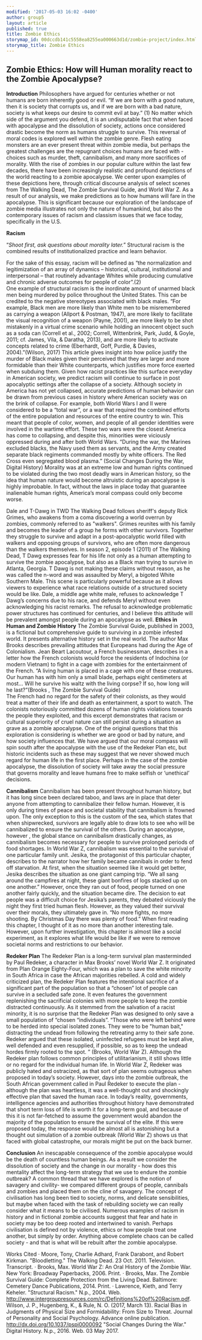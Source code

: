 ```yaml
---
modified: '2017-05-03 16:02 -0400'
author: group5
layout: article
published: true
title: Zombie Ethics
storymap_id: 00dccdb141c5558ea8255ea000663d1d/zombie-project/index.html
storymap_title: Zombie Ethics
---
```

## Zombie Ethics: How will Human morality react to the Zombie Apocalypse?
 
**Introduction** 
Philosophers have argued for centuries whether or not humans are born inherently good or evil. “If we are born with a good nature, then it is society that corrupts us, and if we are born with a bad nature, society is what keeps our desire to commit evil at bay.” (1) No matter which side of the argument you defend, it is an undisputable fact that when faced with apocalypse and the dissolution of society, actions once considered drastic become the norm as humans struggle to survive. This reversal of moral codes is explored well within the zombie genre. Flesh eating monsters are an ever present threat within zombie media, but perhaps the greatest challenges are the repugnant choices humans are faced with - choices such as  murder, theft, cannibalism, and many more sacrifices of morality. With the rise of zombies in our popular culture within the last few decades, there have been increasingly realistic and profound depictions of the world reacting to a zombie apocalypse. We center upon examples of these depictions here, through critical discourse analysis of select scenes from The Walking Dead, The Zombie Survival Guide, and World War Z. As a result of our analysis, we make predictions as to how humans will fare in the apocalypse. This is significant because our exploration of the landscape of zombie media  illustrates not only the nature of humankind, but also the contemporary issues of racism and classism  issues that we face today, specifically in the U.S.
 
**Racism**

“_Shoot first, ask questions about morality  later._”
Structural racism is the combined results of institutionalized practice and learn behavior. 

For the sake of this essay, racism will be defined as “the normalization and legitimization of an array of dynamics – historical, cultural, institutional and interpersonal – that routinely advantage Whites while producing cumulative and chronic adverse outcomes for people of color”.(2)  
One example of structural racism is the inordinate amount of unarmed black men being murdered by police throughout the United States. This can be credited to the negative stereotypes associated with black males. 
“For example, Black men are more likely than White men to be misremembered as carrying a weapon (Allport & Postman, 1947), are more likely to facilitate the visual recognition of a weapon (Payne, 2001), are more likely to be shot mistakenly in a virtual crime scenario while holding an innocent object such as a soda can (Correll et al., 2002; Correll, Wittenbrink, Park, Judd, & Goyle, 2011; cf. James, Vila, & Daratha, 2013), and are more likely to activate concepts related to crime (Eberhardt, Goff, Purdie, & Davies, 2004).”(Wilson, 2017)
This article gives insight into how police justify the murder of Black males given their perceived that they are larger and more formidable than their White counterparts, which justifies more force exerted when subduing them. Given how racist practices like this surface everyday in American society, we predict racism will continue to surface in post apocalyptic settings after the collapse of a society. Although society in America has not yet collapsed, accurate predictions of human behavior can be drawn from previous cases in history where American society was on the brink of collapse. For example, both World Wars I and II were considered to be a “total war”, or a war that required the combined efforts of the entire population and resources of the entire country to win. This meant that people of color, women, and people of all gender identities were involved in the wartime effort. These two wars were the closest America has come to collapsing, and despite this, minorities were viciously oppressed during and after both World Wars.
 “During the war, the Marines excluded blacks, the Navy used them as servants, and the Army created separate black regiments commanded mostly by white officers. The Red Cross even segregated blood plasma.” (Social Changes During the War, Digital History)
Morality was at an extreme low and human rights continued to be violated  during the two most deadly wars in American history, so the idea that human nature would become altruistic  during an apocalypse is highly improbable.  In fact, without the laws in place today that guarantee inalienable human rights, America’s moral compass could only become worse. 

Dale and T-Dawg in TWD
 The Walking Dead follows sheriff's deputy Rick Grimes, who awakens from a coma discovering a world overrun by zombies, commonly referred to as "walkers". Grimes reunites with his family and becomes the leader of a group he forms with other survivors. Together they struggle to survive and adapt in a post-apocalyptic world filled with walkers and opposing groups of survivors, who are often more dangerous than the walkers themselves.
In season 2, episode 1 (2011) of The Walking Dead, T Dawg expresses fear for his life not only as a human attempting to survive the zombie apocalypse, but also as a Black man trying to survive in Atlanta, Georgia. T Dawg is not making these claims without reason, as he was called the n-word and was assaulted by Meryl, a bigoted White Southern Male. This scene is particularly powerful because as it allows viewers to experience what race relations outside of a structured society would be like. Dale, a middle age white male, refuses to acknowledge T Dawg’s concerns due to his race, and defends Meryl without even acknowledging his racist remarks. The refusal to acknowledge problematic power structures has continued for centuries, and I believe this attitude will be prevalent amongst people during an apocalypse as well.
**Ethics in Human and Zombie History**
        	The Zombie Survival Guide, published in 2003, is a fictional but comprehensive guide to surviving in a zombie infested world. It presents alternative history set in the real world. The author Max Brooks describes prevailing attitudes that Europeans had during the Age of Colonialism. Jean Beart Lacoutour, a French businessman, describes in a letter how the French colonists would force the residents of Indochina (or modern Vietnam) to fight in a cage with zombies for the entertainment of the French. 
“A living human is placed in a cage with one of these creatures. Our human has with him only a small blade, perhaps eight centimeters at most… Will he survive his waltz with the living corpse? If so, how long will he last?”(Brooks , The Zombie Survival Guide)  
The French had no regard for the safety of their colonists, as they would treat a matter of their life and death as entertainment, a sport to watch. The colonists notoriously committed dozens of human rights violations towards the people they exploited, and this excerpt demonstrates that racism or cultural superiority of cruel nature can still persist during a situation as grave as a zombie apocalypse. One of the original questions that this exploration is considering is whether we are good or bad by nature, and how society influences that. We have argued that our moral compass will spin south after the apocalypse with the use of the Redeker Plan etc, but historic incidents such as these may suggest that we never showed much regard for human life in the first place. Perhaps in the case of the zombie apocalypse, the dissolution of society will take away the social pressure that governs morality and leave humans free to make selfish or ‘unethical’ decisions. 
 
**Cannibalism**
Cannibalism has been present throughout human history, but it has long since been declared taboo, and laws are in place that deter anyone from attempting to cannibalize their fellow human. However, it is only during times of peace and societal stability that cannibalism is frowned upon. The only exception to this is the custom of the sea, which states that when shipwrecked, survivors are legally able to draw lots to see who will be cannibalized to ensure the survival of the others. During an apocalypse, however ,  the global stance on cannibalism drastically changes, as  cannibalism becomes necessary for people to survive prolonged periods of food shortages. In World War Z, cannibalism was essential to the survival of one particular family unit.  Jesika, the protagonist of this particular chapter, describes to the narrator how her family became cannibals in order to fend off starvation. At first, when the situation seemed like it would get better, Jesika describes the situation as one giant camping trip. “We all sang around the campfires at night, these giant bonfires of logs stacked up on one another.”  However, once they ran out of food, people turned on one another fairly quickly, and the situation became dire.  The decision to eat people was a difficult choice for Jesika’s parents, they debated viciously the night they first tried human flesh. However, as they valued their survival over their morals, they ultimately gave in. “No more fights, no more shooting. By Christmas Day there was plenty of food.” When first reading this chapter, I thought of it as no more than another interesting tale. However, upon further investigation, this chapter is almost like a social experiment, as it explores what life would be like if we were to remove societal norms and restrictions to our behavior.

**Redeker Plan**
The Redeker Plan is a long-term survival plan masterminded by Paul Redeker, a character in Max Brooks’ novel World War Z. It originated from Plan Orange Eighty-Four, which was a plan to save the white minority in South Africa in case the African majorities rebelled. A cold and widely criticized plan, the Redeker Plan features the intentional sacrifice of a significant part of the population so that a “chosen” lot of people can survive in a secluded safe zone. It even features the government replenishing the sacrificial colonies with more people to keep the zombie distracted continuously. As it stemmed from the salvation of a racist minority, it is no surprise that the Redeker Plan was designed to only save a small population of “chosen “individuals”. 
“Those who were left behind were to be herded into special isolated zones. They were to be "human bait," distracting the undead from following the retreating army to their safe zone. Redeker argued that these isolated, uninfected refugees must be kept alive, well defended and even resupplied, if possible, so as to keep the undead hordes firmly rooted to the spot. ” (Brooks, World War Z). 
Although the Redeker plan follows common principles of utilitarianism, it still shows little or no regard for the individual human life. In World War Z, Redeker was publicly hated and ostracized, as that sort of plan seems outrageous when proposed in today’s society. However, days into the zombie outbreak, the South African government called in Paul Redeker to execute the plan - although the plan was heartless, it was a well-thought out and shockingly effective plan that saved the human race. In today’s reality, governments, intelligence agencies and authorities throughout history have demonstrated that short term loss of life is worth it for a long-term goal, and because of this it is not far-fetched to assume the government would abandon the majority of the population to ensure the survival of the elite.  If this were proposed today, the response would be almost all  is astonishing but a thought out simulation of a zombie outbreak (World War Z) shows us that faced with global catastrophe, our morals might be put on the back burner.

**Conclusion**
An inescapable consequence of the zombie apocalypse would be the death of countless human beings. As a result we consider the dissolution of society and the change in our morality - how does this mentality affect the long-term strategy that we use to endure the zombie outbreak? A common thread that we have explored is the notion of savagery and civility- we compared different groups of people, cannibals and zombies and placed them on the cline of savagery. The concept of civilisation has long been tied to society, norms, and delicate sensibilities, but maybe when faced with the task of rebuilding society we can really consider what it means to be civilised. 
Numerous examples of racism in history and in fictional zombie accounts suggest that fear and hate in society may be too deep rooted and intertwined to vanish. Perhaps civilisation is defined not by violence, ethics or how people treat one another, but simply by order. Anything above complete chaos can be called society - and that is what will be rebuilt after the zombie apocalypse. 
 

 
 
 
 
 
 
 
 
 
 
 
 
 






Works Cited
·   	Moore, Tony, Charlie Adhard, Frank Darabont, and Robert Kirkman. "Bloodletting." The Walking Dead. 23 Oct. 2011. Television. Transcript.
·   	Brooks, Max. World War Z: An Oral History of the Zombie War. New York: Broadway Paperbacks, 2006. Print.
·   	Brooks, Max. The Zombie Survival Guide: Complete Protection from the Living Dead. Baltimore: Cemetery Dance Publications, 2014. Print.
·   	Lawrence, Kieth, and Terry Keheler. "Structural Racism." N.p., 2004. Web. <http://www.intergroupresources.com/rc/Definitions%20of%20Racism.pdf>.
Wilson, J. P., Hugenberg, K., & Rule, N. O. (2017, March 13). Racial Bias in Judgments of Physical Size and Formidability: From Size to Threat. Journal of Personality and Social Psychology. Advance online publication. http://dx.doi.org/10.1037/pspi0000092
"Social Changes During the War." Digital History. N.p., 2016. Web. 03 May 2017.
 

 




